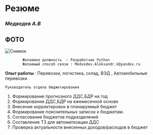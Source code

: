 # **Резюме**
### _Медведев А.В_
## ФОТО 
![Снимок](https://github.com/Muaromi/DZ_3/assets/156124325/80169425-374b-4ff1-8dcb-3432ab1f6c3b)






            Желаемая должность  : Разработчик Python
            Желаемый способ связи : Medvedev.Aleksandr.V@yandex.ru
        
**Опыт работы** :
        Перевозки, логистика, склад, ВЭД , Автомобильные перевозки

    Руководитель отдела бюджетирования

1. Формирование прогнозного ДДС,БДР на год
2. Формирование ДДС,БДР на ежемесячной основе
3. Внесение корректировок в планируемый бюджет
4. Формирование пояснительных записок к бюджетам.
5. Согласование бюджетов подразделений
6. Составление ТЗ для автоматизации ДДС
7. Проверка актуальности внесенных доходов/расходов в бюджет
